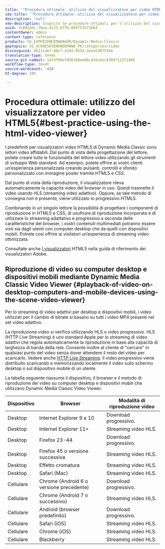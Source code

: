 ```yaml
---
title: '"Procedura ottimale: utilizzo del visualizzatore per video HTML5"'
seo-title: '"Procedura ottimale: utilizzo del visualizzatore per video HTML5"'
description: 'null'
seo-description: Scoprite le procedure ottimali per l’utilizzo del visualizzatore video HTML5.
uuid: 3c8924dc-7bea-4c25-b77b-005f57b71b64
contentOwner: admin
content-type: reference
products: SG_EXPERIENCEMANAGER/Dynamic-Media-Classic
geptopics: SG_SCENESEVENONDEMAND_PK/categories/video
discoiquuid: 4b11cab7-88cf-42dd-8554-2eea530753bb
translation-type: tm+mt
source-git-commit: 1df4f88ef856160ee06c43dc6ec430df122f2408
workflow-type: tm+mt
source-wordcount: '428'
ht-degree: 29%

---
```



# Procedura ottimale: utilizzo del visualizzatore per video HTML5{#best-practice-using-the-html-video-viewer}

I predefiniti per visualizzatori video HTML5 di Dynamic Media Classic sono lettori video affidabili. Dal punto di vista della progettazione del lettore, potete creare tutte le funzionalità del lettore video utilizzando gli strumenti di sviluppo Web standard. Ad esempio, potete offrire ai vostri clienti un’esperienza personalizzata creando pulsanti, controlli e sfondo personalizzato con immagine poster tramite HTML5 e CSS.

Dal punto di vista della riproduzione, il visualizzatore rileva automaticamente le capacità video del browser in uso. Quindi trasmette il video usando HLS (streaming video adattivo). Oppure, se tale metodo di consegna non è presente, viene utilizzato lo progressivo HTML5.

Combinando in un singolo lettore la possibilità di progettare i componenti di riproduzione in HTML5 e CSS, di usufruire di riproduzione incorporata e di utilizzare lo streaming adattativo e progressivo a seconda delle caratteristiche del browser, i vostri contenuti multimediali potranno essere visti sia dagli utenti con computer desktop che da quelli con dispositivi mobili. Potrete così offrire ai visitatori un’esperienza di streaming video ottimizzata.

Consultate anche [I visualizzatori](https://docs.adobe.com/content/help/en/dynamic-media-developer-resources/library/viewers-for-aem-assets-only/c-html5-aem-asset-viewers.html) HTML5 nella guida di riferimento dei visualizzatori Adobe.

## Riproduzione di video su computer desktop e dispositivi mobili mediante Dynamic Media Classic Video Viewer {#playback-of-video-on-desktop-computers-and-mobile-devices-using-the-scene-video-viewer}

Per lo streaming di video adattivi per desktop e dispositivi mobili, i video utilizzati per il cambio di bitrate si basano su tutti i video MP4 presenti nel set video adattivo.

La riproduzione video si verifica utilizzando HLS o video progressivo. HLS (HTTP Live Streaming) è uno standard Apple per lo streaming di video adattivi che regola automaticamente la riproduzione in base alla capacità di larghezza di banda della rete. Consente inoltre al cliente di &quot;cercare&quot; in qualsiasi punto del video senza dover attendere il resto del video per scaricarlo. Vedere anche [HTTP Live Streaming](https://developer.apple.com/streaming/). Il video progressivo viene distribuito scaricando e memorizzando localmente il video sullo schermo desktop o sul dispositivo mobile di un utente.

La tabella seguente riassume il dispositivo, il browser e il metodo di riproduzione dei video su computer desktop e dispositivi mobili che utilizzano Dynamic Media Classic Video Viewer.

| Dispositivo | Browser | Modalità di riproduzione video |
|--- |--- |--- |
| Desktop | Internet Explorer 9 e 10 | Download progressivo. |
| Desktop | Internet Explorer 11+ | Streaming video HLS. |
| Desktop | Firefox 23-44 | Download progressivo. |
| Desktop | Firefox 45 o versione successiva | Streaming video HLS. |
| Desktop | Effetto cromatura | Streaming video HLS. |
| Desktop | Safari (Mac) | Streaming video HLS. |
| Cellulare | Chrome (Android 6 o versione precedente) | Download progressivo. |
| Cellulare | Chrome (Android 7 o successivo) | Streaming video HLS. |
| Cellulare | Android (browser predefinito) | Download progressivo. |
| Cellulare | Safari (iOS) | Streaming video HLS. |
| Cellulare | Chrome (iOS) | Streaming video HLS. |
| Cellulare | Blackberry | Streaming video HLS. |
